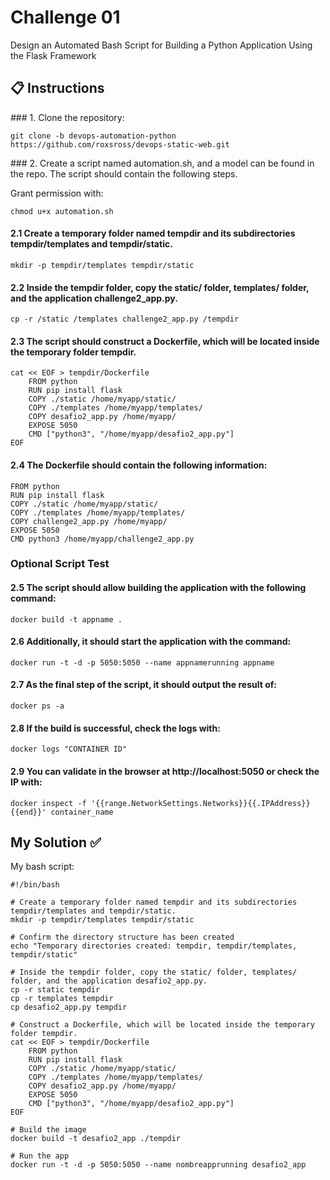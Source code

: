 # Challenge 01

Design an Automated Bash Script for Building a Python Application Using the Flask Framework

## 📋 Instructions

### 1. Clone the repository:

```
git clone -b devops-automation-python https://github.com/roxsross/devops-static-web.git
```

### 2. Create a script named automation.sh, and a model can be found in the repo. The script should contain the following steps.

Grant permission with:

```
chmod u+x automation.sh
```

#### 2.1 Create a temporary folder named tempdir and its subdirectories tempdir/templates and tempdir/static.

```
mkdir -p tempdir/templates tempdir/static
```

#### 2.2 Inside the tempdir folder, copy the static/ folder, templates/ folder, and the application challenge2_app.py.

```
cp -r /static /templates challenge2_app.py /tempdir
```

#### 2.3 The script should construct a Dockerfile, which will be located inside the temporary folder tempdir.

```
cat << EOF > tempdir/Dockerfile
    FROM python
    RUN pip install flask
    COPY ./static /home/myapp/static/
    COPY ./templates /home/myapp/templates/
    COPY desafio2_app.py /home/myapp/
    EXPOSE 5050
    CMD ["python3", "/home/myapp/desafio2_app.py"]
EOF
```

#### 2.4 The Dockerfile should contain the following information:

```
FROM python
RUN pip install flask
COPY ./static /home/myapp/static/
COPY ./templates /home/myapp/templates/
COPY challenge2_app.py /home/myapp/
EXPOSE 5050
CMD python3 /home/myapp/challenge2_app.py
```

### Optional Script Test

#### 2.5 The script should allow building the application with the following command:

```
docker build -t appname .
```

#### 2.6 Additionally, it should start the application with the command:

```
docker run -t -d -p 5050:5050 --name appnamerunning appname
```

#### 2.7 As the final step of the script, it should output the result of:

```
docker ps -a
```

#### 2.8 If the build is successful, check the logs with:

```
docker logs "CONTAINER ID"
```

#### 2.9 You can validate in the browser at http://localhost:5050 or check the IP with:

```
docker inspect -f '{{range.NetworkSettings.Networks}}{{.IPAddress}}{{end}}' container_name
```


## My Solution ✅

My bash script:

```
#!/bin/bash

# Create a temporary folder named tempdir and its subdirectories tempdir/templates and tempdir/static.
mkdir -p tempdir/templates tempdir/static

# Confirm the directory structure has been created
echo "Temporary directories created: tempdir, tempdir/templates, tempdir/static"

# Inside the tempdir folder, copy the static/ folder, templates/ folder, and the application desafio2_app.py.
cp -r static tempdir
cp -r templates tempdir
cp desafio2_app.py tempdir

# Construct a Dockerfile, which will be located inside the temporary folder tempdir.
cat << EOF > tempdir/Dockerfile
    FROM python
    RUN pip install flask
    COPY ./static /home/myapp/static/
    COPY ./templates /home/myapp/templates/
    COPY desafio2_app.py /home/myapp/
    EXPOSE 5050
    CMD ["python3", "/home/myapp/desafio2_app.py"]
EOF

# Build the image
docker build -t desafio2_app ./tempdir

# Run the app
docker run -t -d -p 5050:5050 --name nombreapprunning desafio2_app
```